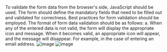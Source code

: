 To validate the form data from the browser's side, JavaScript should be used. The form should define the mandatory fields that need to be filled out and validated for correctness. Best practices for form validation should be employed. The format of form data validation should be as follows:
a. When any of the entered data is not valid, the form will display the appropriate icon and message. When it becomes valid, an appropriate icon will appear, and the message will disappear. For example, in the case of entering an email address.
![image](https://github.com/Vassilis-Dell/Form-Validation-/assets/158286953/572ccf44-2834-4ff2-9955-5fe3e2e4458f)
![image](https://github.com/Vassilis-Dell/Form-Validation-/assets/158286953/4c54d655-3e9a-42f2-87f5-09c302dd3b0e)

